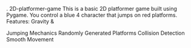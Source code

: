  

. 2D-platformer-game
This is a basic 2D platformer game 
built using Pygame. You control a blue 4
character that jumps on red platforms.
Features: Gravity &amp;


Jumping 
Mechanics Randomly Generated Platforms Collision Detection Smooth Movement


